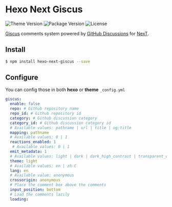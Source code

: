 # Hexo Next Giscus

![Theme Version](https://img.shields.io/badge/NexT-v8.4.0+-blue?style=flat-square)
![Package Version](https://img.shields.io/github/package-json/v/next-theme/hexo-next-giscus?style=flat-square)
![License](https://img.shields.io/github/license/next-theme/hexo-next-giscus?style=flat-square)

[Giscus](https://giscus.app) comments system powered by [GitHub Discussions](https://docs.github.com/en/discussions) for [NexT](https://theme-next.js.org).

## Install

```bash
$ npm install hexo-next-giscus --save
```

## Configure

You can config those in both **hexo** or **theme** `_config.yml`
```yaml
giscus:
  enable: false
  repo: # Github repository name
  repo_id: # Github repository id
  category: # Github discussion category
  category_id: # Github discussion category id
  # Available values: pathname | url | title | og:title
  mapping: pathname
  # Available values: 0 | 1 
  reactions_enabled: 1
   # Available values: 0 | 1 
  emit_metadata: 1
  # Available values: light | dark | dark_high_contrast | transparent_dark | preferred-color-scheme
  theme: light
  # Available values: en | zh-C
  lang: en
  # Available value: anonymous
  crossorigin: anonymous
  # Place the comment box above the comments
  input_position: bottom
  # Load the comments lazily
  loading:
```
